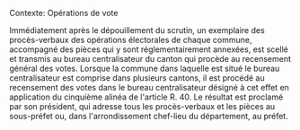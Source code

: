 Contexte: Opérations de vote

Immédiatement après le dépouillement du scrutin, un exemplaire des procès-verbaux des opérations électorales de chaque commune, accompagné des pièces qui y sont réglementairement annexées, est scellé et transmis au bureau centralisateur du canton qui procède au recensement général des votes. Lorsque la commune dans laquelle est situé le bureau centralisateur est comprise dans plusieurs cantons, il est procédé au recensement des votes dans le bureau centralisateur désigné à cet effet en application du cinquième alinéa de l'article R. 40. Le résultat est proclamé par son président, qui adresse tous les procès-verbaux et les pièces au sous-préfet ou, dans l'arrondissement chef-lieu du département, au préfet.